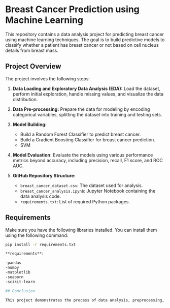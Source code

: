 # Breast Cancer Prediction using Machine Learning

This repository contains a data analysis project for predicting breast cancer using machine learning techniques. The goal is to build predictive models to classify whether a patient has breast cancer or not based on cell nucleus details from breast mass.

## Project Overview

The project involves the following steps:

1. **Data Loading and Exploratory Data Analysis (EDA):** Load the dataset, perform initial exploration, handle missing values, and visualize the data distribution.

2. **Data Pre-processing:** Prepare the data for modeling by encoding categorical variables, splitting the dataset into training and testing sets.

3. **Model Building:**
   - Build a Random Forest Classifier to predict breast cancer.
   - Build a Gradient Boosting Classifier for breast cancer prediction.
   - SVM

4. **Model Evaluation:** Evaluate the models using various performance metrics beyond accuracy, including precision, recall, F1 score, and ROC AUC.

5. **GitHub Repository Structure:**
   - `breast_cancer_dataset.csv`: The dataset used for analysis.
   - `breast_cancer_analysis.ipynb`: Jupyter Notebook containing the data analysis code.
   - `requirements.txt`: List of required Python packages.

## Requirements

Make sure you have the following libraries installed. You can install them using the following command:

```bash
pip install -r requirements.txt

**requirements**:

-pandas
-numpy
-matplotlib
-seaborn
-scikit-learn

## Conclusion

This project demonstrates the process of data analysis, preprocessing, building machine learning models, and evaluating their performance for breast cancer prediction. By considering various performance metrics, we gain a better understanding of how well the models are performing in detecting breast cancer.

